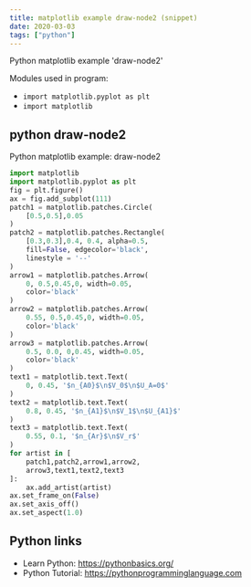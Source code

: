 ```yaml
---
title: matplotlib example draw-node2 (snippet)
date: 2020-03-03
tags: ["python"]
---
```

Python matplotlib example 'draw-node2'


Modules used in program: 
* `import matplotlib.pyplot as plt`
* `import matplotlib`

## python draw-node2

Python matplotlib example: draw-node2

```python
import matplotlib
import matplotlib.pyplot as plt
fig = plt.figure()
ax = fig.add_subplot(111)
patch1 = matplotlib.patches.Circle(
    [0.5,0.5],0.05
)
patch2 = matplotlib.patches.Rectangle(
    [0.3,0.3],0.4, 0.4, alpha=0.5, 
    fill=False, edgecolor='black',
    linestyle = '--'
)
arrow1 = matplotlib.patches.Arrow(
    0, 0.5,0.45,0, width=0.05,
    color='black'
)
arrow2 = matplotlib.patches.Arrow(
    0.55, 0.5,0.45,0, width=0.05,
    color='black'
)
arrow3 = matplotlib.patches.Arrow(
    0.5, 0.0, 0,0.45, width=0.05,
    color='black'
)
text1 = matplotlib.text.Text(
    0, 0.45, '$n_{A0}$\n$V_0$\n$U_A=0$'
)
text2 = matplotlib.text.Text(
    0.8, 0.45, '$n_{A1}$\n$V_1$\n$U_{A1}$'
)
text3 = matplotlib.text.Text(
    0.55, 0.1, '$n_{Ar}$\n$V_r$'
)
for artist in [
    patch1,patch2,arrow1,arrow2,
    arrow3,text1,text2,text3
]:
    ax.add_artist(artist)
ax.set_frame_on(False)
ax.set_axis_off()
ax.set_aspect(1.0)

```

## Python links

- Learn Python: https://pythonbasics.org/
- Python Tutorial: https://pythonprogramminglanguage.com
